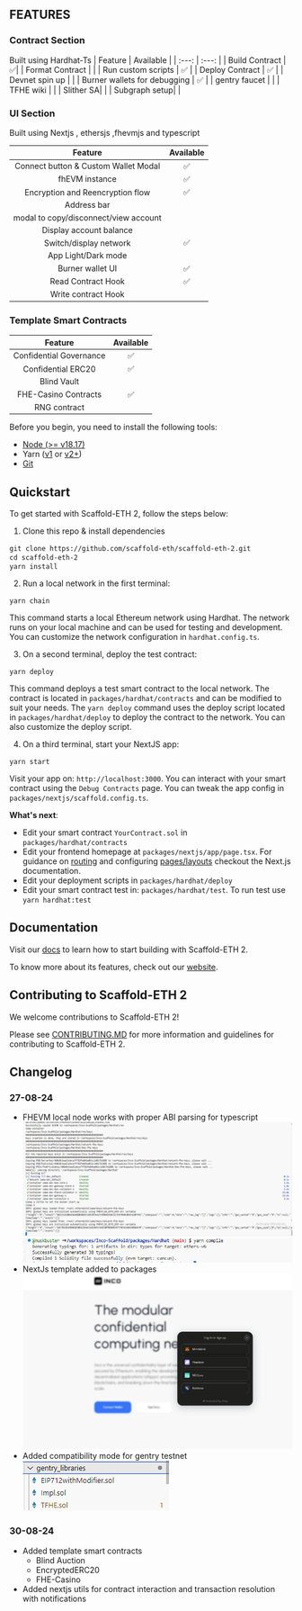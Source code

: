 
## FEATURES

### Contract Section
Built using Hardhat-Ts
| Feature | Available |
| :---: | :---: |
| Build Contract |  ✅|
| Format Contract |  |
| Run custom scripts | ✅ |
| Deploy Contract | ✅ |
| Devnet spin up |  |
| Burner wallets for debugging | ✅ |
| gentry faucet |  |
| TFHE wiki |  |
| Slither SA|  |
| Subgraph setup| |

### UI Section
Built using Nextjs , ethersjs ,fhevmjs and typescript

| Feature | Available |
| :---: | :---: |
| Connect button & Custom Wallet Modal | ✅ |
|fhEVM instance |✅ |
| Encryption and Reencryption flow | ✅ |
| Address bar  |  |
| modal to copy/disconnect/view account |  |
| Display account balance |  |
| Switch/display network | ✅ |
| App Light/Dark mode |  |
| Burner wallet UI| ✅ |
| Read Contract Hook |✅ |
|Write contract Hook| |


### Template Smart Contracts 
| Feature | Available |
| :---: | :---: |
| Confidential Governance |✅ |
| Confidential ERC20 |✅ |
| Blind Vault | |
| FHE-Casino Contracts | ✅ |
| RNG contract | |

Before you begin, you need to install the following tools:

- [Node (>= v18.17)](https://nodejs.org/en/download/)
- Yarn ([v1](https://classic.yarnpkg.com/en/docs/install/) or [v2+](https://yarnpkg.com/getting-started/install))
- [Git](https://git-scm.com/downloads)

## Quickstart

To get started with Scaffold-ETH 2, follow the steps below:

1. Clone this repo & install dependencies

```
git clone https://github.com/scaffold-eth/scaffold-eth-2.git
cd scaffold-eth-2
yarn install
```

2. Run a local network in the first terminal:

```
yarn chain
```

This command starts a local Ethereum network using Hardhat. The network runs on your local machine and can be used for testing and development. You can customize the network configuration in `hardhat.config.ts`.

3. On a second terminal, deploy the test contract:

```
yarn deploy
```

This command deploys a test smart contract to the local network. The contract is located in `packages/hardhat/contracts` and can be modified to suit your needs. The `yarn deploy` command uses the deploy script located in `packages/hardhat/deploy` to deploy the contract to the network. You can also customize the deploy script.

4. On a third terminal, start your NextJS app:

```
yarn start
```

Visit your app on: `http://localhost:3000`. You can interact with your smart contract using the `Debug Contracts` page. You can tweak the app config in `packages/nextjs/scaffold.config.ts`.

**What's next**:

- Edit your smart contract `YourContract.sol` in `packages/hardhat/contracts`
- Edit your frontend homepage at `packages/nextjs/app/page.tsx`. For guidance on [routing](https://nextjs.org/docs/app/building-your-application/routing/defining-routes) and configuring [pages/layouts](https://nextjs.org/docs/app/building-your-application/routing/pages-and-layouts) checkout the Next.js documentation.
- Edit your deployment scripts in `packages/hardhat/deploy`
- Edit your smart contract test in: `packages/hardhat/test`. To run test use `yarn hardhat:test`

## Documentation

Visit our [docs](https://docs.scaffoldeth.io) to learn how to start building with Scaffold-ETH 2.

To know more about its features, check out our [website](https://scaffoldeth.io).

## Contributing to Scaffold-ETH 2

We welcome contributions to Scaffold-ETH 2!

Please see [CONTRIBUTING.MD](https://github.com/scaffold-eth/scaffold-eth-2/blob/main/CONTRIBUTING.md) for more information and guidelines for contributing to Scaffold-ETH 2.

## Changelog 
### 27-08-24
- FHEVM local node works with proper ABI parsing for typescript 
![alt text](image-1.png)
![alt text](image-2.png)
- NextJs template added to packages 
![alt text](image.png)
- Added compatibility mode for gentry testnet
![alt text](image-3.png)

### 30-08-24
- Added template smart contracts 
   - Blind Auction
   - EncryptedERC20
   - FHE-Casino
-  Added nextjs utils for contract interaction and transaction resolution with notifications